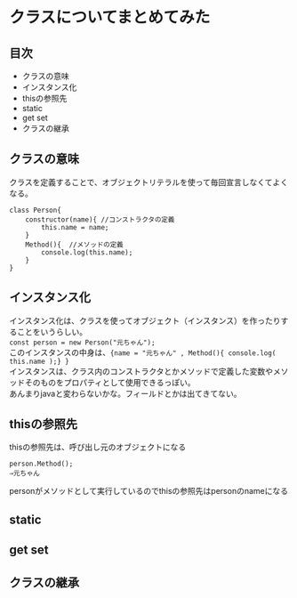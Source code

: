 # クラスについてまとめてみた

## 目次
- クラスの意味
- インスタンス化
- thisの参照先
- static
- get set
- クラスの継承


## クラスの意味
クラスを定義することで、オブジェクトリテラルを使って毎回宣言しなくてよくなる。
```
class Person{
    constructor(name){ //コンストラクタの定義
        this.name = name;
    }
    Method(){  //メソッドの定義
        console.log(this.name);
    }
}
```

## インスタンス化
インスタンス化は、クラスを使ってオブジェクト（インスタンス）を作ったりすることをいうらしい。  
`const person = new Person("元ちゃん");`  
このインスタンスの中身は、`{name = "元ちゃん" , Method(){ console.log( this.name );} }`  
インスタンスは、クラス内のコンストラクタとかメソッドで定義した変数やメソッドそのものをプロパティとして使用できるっぽい。  
あんまりjavaと変わらないかな。フィールドとかは出てきてない。

## thisの参照先
thisの参照先は、呼び出し元のオブジェクトになる
```
person.Method();
⇒元ちゃん
```
personがメソッドとして実行しているのでthisの参照先はpersonのnameになる

## static
## get set
## クラスの継承
